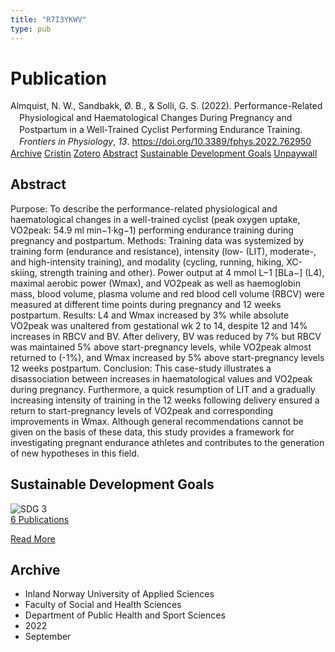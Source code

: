 ```yaml
---
title: "R7I3YKWV"
type: pub
---
```

<h1>Publication</h1>
<article id="csl-bib-container-R7I3YKWV" class="csl-bib-container">
  <div class="csl-bib-body" style="line-height: 1.35; padding-left: 1em; text-indent:-1em;">
  <div class="csl-entry">Almquist, N. W., Sandbakk, &#xD8;. B., &amp; Solli, G. S. (2022). Performance-Related Physiological and Haematological Changes During Pregnancy and Postpartum in a Well-Trained Cyclist Performing Endurance Training. <i>Frontiers in Physiology</i>, <i>13</i>. <a href="https://doi.org/10.3389/fphys.2022.762950">https://doi.org/10.3389/fphys.2022.762950</a></div>
</div>
  <div class="csl-bib-buttons">
    <a href="#taxonomy-article-R7I3YKWV" class="csl-bib-button">Archive</a>
    <a href="https://app.cristin.no/results/show.jsf?id=2047867" alt="Cristin URL" class="csl-bib-button">Cristin</a>
    <a href="http://zotero.org/groups/5402882/items/R7I3YKWV" alt="Zotero URL" class="csl-bib-button">Zotero</a>
    <a href="#abstract-article-R7I3YKWV" class="csl-bib-button">Abstract</a>
    <a href="#sdg-article-R7I3YKWV" class="csl-bib-button">Sustainable Development Goals</a>
    <a href="https://www.frontiersin.org/articles/10.3389/fphys.2022.762950/pdf" class="csl-bib-button">Unpaywall</a>
  </div>
  <div id="csl-bib-meta-container-R7I3YKWV"></div>
</article>
<div id="csl-bib-meta-R7I3YKWV" class="csl-bib-meta">
  <article id="abstract-article-R7I3YKWV" class="abstract-article">
    <h1>Abstract</h1>
    Purpose: To describe the performance-related physiological and haematological changes in a well-trained cyclist (peak oxygen uptake, VO2peak: 54.9 ml min−1·kg−1) performing endurance training during pregnancy and postpartum. Methods: Training data was systemized by training form (endurance and resistance), intensity (low- (LIT), moderate-, and high-intensity training), and modality (cycling, running, hiking, XC-skiing, strength training and other). Power output at 4 mmol L−1 [BLa−] (L4), maximal aerobic power (Wmax), and VO2peak as well as haemoglobin mass, blood volume, plasma volume and red blood cell volume (RBCV) were measured at different time points during pregnancy and 12 weeks postpartum. Results: L4 and Wmax increased by 3% while absolute VO2peak was unaltered from gestational wk 2 to 14, despite 12 and 14% increases in RBCV and BV. After delivery, BV was reduced by 7% but RBCV was maintained 5% above start-pregnancy levels, while VO2peak almost returned to (-1%), and Wmax increased by 5% above start-pregnancy levels 12 weeks postpartum. Conclusion: This case-study illustrates a disassociation between increases in haematological values and VO2peak during pregnancy. Furthermore, a quick resumption of LIT and a gradually increasing intensity of training in the 12 weeks following delivery ensured a return to start-pregnancy levels of VO2peak and corresponding improvements in Wmax. Although general recommendations cannot be given on the basis of these data, this study provides a framework for investigating pregnant endurance athletes and contributes to the generation of new hypotheses in this field.
  </article>
  <article id="sdg-article-R7I3YKWV" class="sdg-article">
    <h1>Sustainable Development Goals</h1>
    <div class="sdg-container"><div id="sdg3" class="sdg"> <img src="{{< params subfolder >}}images/sdg/sdg03_en.png" class="image" alt="SDG 3"> <div class="sdg-overlay"> <a href="{{< params subfolder >}}en/archive/?sdg=3#archive" class="sdg-publication-count"><span>6</span> Publications</a> <p><a href="https://sdgs.un.org/goals/goal3" class="sdg-read-more">Read More</a></p> </div> </div></div>
  </article>
  <article id="taxonomy-article-R7I3YKWV" class="taxonomy-article">
    <h1>Archive</h1>
    <ul>
      <li>Inland Norway University of Applied Sciences</li>
      <li>Faculty of Social and Health Sciences</li>
      <li>Department of Public Health and Sport Sciences</li>
      <li>2022</li>
      <li>September</li>
    </ul>
  </article>
</div>
